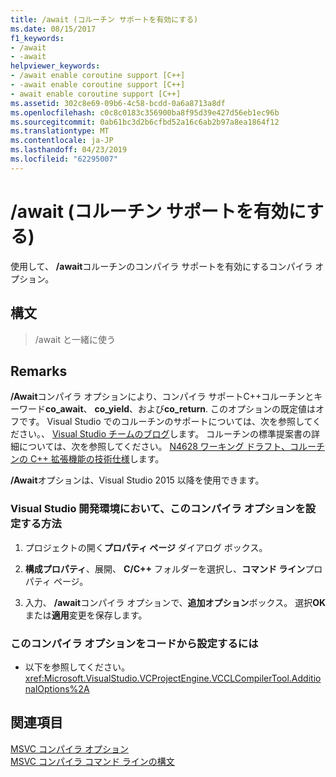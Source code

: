 ```yaml
---
title: /await (コルーチン サポートを有効にする)
ms.date: 08/15/2017
f1_keywords:
- /await
- -await
helpviewer_keywords:
- /await enable coroutine support [C++]
- -await enable coroutine support [C++]
- await enable coroutine support [C++]
ms.assetid: 302c8e69-09b6-4c58-bcdd-0a6a8713a8df
ms.openlocfilehash: c0c8c0183c356900ba8f95d39e427d56eb1ec96b
ms.sourcegitcommit: 0ab61bc3d2b6cfbd52a16c6ab2b97a8ea1864f12
ms.translationtype: MT
ms.contentlocale: ja-JP
ms.lasthandoff: 04/23/2019
ms.locfileid: "62295007"
---
```

# <a name="await-enable-coroutine-support"></a>/await (コルーチン サポートを有効にする)

使用して、 **/await**コルーチンのコンパイラ サポートを有効にするコンパイラ オプション。

## <a name="syntax"></a>構文

> /await と一緒に使う

## <a name="remarks"></a>Remarks

**/Await**コンパイラ オプションにより、コンパイラ サポートC++コルーチンとキーワード**co_await**、 **co_yield**、および**co_return**. このオプションの既定値はオフです。 Visual Studio でのコルーチンのサポートについては、次を参照してください。、 [Visual Studio チームのブログ](https://blogs.msdn.microsoft.com/vcblog/category/coroutine/)します。 コルーチンの標準提案書の詳細については、次を参照してください。 [N4628 ワーキング ドラフト、コルーチンの C++ 拡張機能の技術仕様](http://www.open-std.org/jtc1/sc22/wg21/docs/papers/2016/n4628.pdf)します。

**/Await**オプションは、Visual Studio 2015 以降を使用できます。

### <a name="to-set-this-compiler-option-in-the-visual-studio-development-environment"></a>Visual Studio 開発環境において、このコンパイラ オプションを設定する方法

1. プロジェクトの開く**プロパティ ページ** ダイアログ ボックス。

1. **構成プロパティ**、展開、 **C/C++** フォルダーを選択し、**コマンド ライン**プロパティ ページ。

1. 入力、 **/await**コンパイラ オプションで、**追加オプション**ボックス。 選択**OK**または**適用**変更を保存します。

### <a name="to-set-this-compiler-option-programmatically"></a>このコンパイラ オプションをコードから設定するには

- 以下を参照してください。<xref:Microsoft.VisualStudio.VCProjectEngine.VCCLCompilerTool.AdditionalOptions%2A>

## <a name="see-also"></a>関連項目

[MSVC コンパイラ オプション](compiler-options.md)<br/>
[MSVC コンパイラ コマンド ラインの構文](compiler-command-line-syntax.md)
